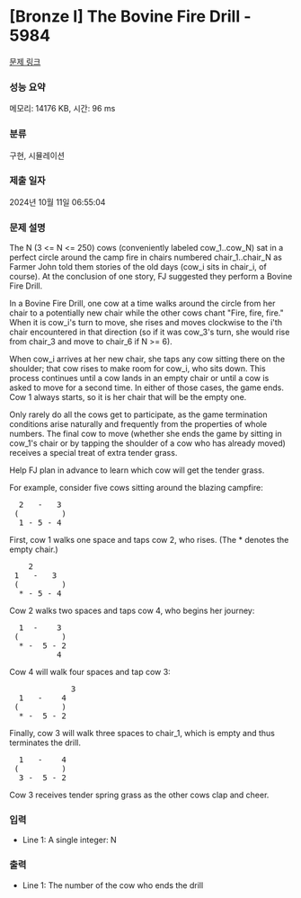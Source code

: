 # [Bronze I] The Bovine Fire Drill - 5984 

[문제 링크](https://www.acmicpc.net/problem/5984) 

### 성능 요약

메모리: 14176 KB, 시간: 96 ms

### 분류

구현, 시뮬레이션

### 제출 일자

2024년 10월 11일 06:55:04

### 문제 설명

<p>The N (3 <= N <= 250) cows (conveniently labeled cow_1..cow_N) sat in a perfect circle  around the camp fire in chairs numbered chair_1..chair_N as Farmer John told them stories of the old days (cow_i sits in chair_i, of course). At the conclusion of one story, FJ suggested they perform a Bovine Fire Drill.</p>

<p>In a Bovine Fire Drill, one cow at a time walks around the circle from her chair to a potentially new chair while the other cows chant "Fire, fire, fire." When it is cow_i's turn to move, she rises and moves clockwise to the i'th chair encountered in that direction (so if it was cow_3's turn, she would rise from chair_3 and move to chair_6 if N >= 6).</p>

<p>When cow_i arrives at her new chair, she taps any cow sitting there on the shoulder; that cow rises to make room for cow_i, who sits down. This process continues until a cow lands in an empty chair or until a cow is asked to move for a second time. In either of those cases, the game ends. Cow 1 always starts, so it is her chair that will be the empty one.</p>

<p>Only rarely do all the cows get to participate, as the game termination conditions arise naturally and frequently from the properties of whole numbers. The final cow to move (whether she ends the game by sitting in cow_1's chair or by tapping the shoulder of a cow who has already moved) receives a special treat of extra tender grass.</p>

<p>Help FJ plan in advance to learn which cow will get the tender grass.</p>

<p>For example, consider five cows sitting around the blazing campfire:</p>

<pre>  2   -   3
 (         )
  1 - 5 - 4</pre>

<p>First, cow 1 walks one space and taps cow 2, who rises. (The * denotes the empty chair.)</p>

<pre>    2
 1   -   3
 (         )
  * - 5 - 4</pre>

<p>Cow 2 walks two spaces and taps cow 4, who begins her journey:</p>

<pre>  1  -    3
 (         )
  * -  5 - 2
          4</pre>

<p>Cow 4 will walk four spaces and tap cow 3:</p>

<pre>             3
  1   -    4  
 (         )
  * -  5 - 2</pre>

<p>Finally, cow 3 will walk three spaces to chair_1, which is empty and thus terminates the drill.</p>

<pre>  1   -    4  
 (         )
  3 -  5 - 2</pre>

<p>Cow 3 receives tender spring grass as the other cows clap and cheer.</p>

### 입력 

 <ul>
	<li>Line 1: A single integer: N</li>
</ul>

<p> </p>

### 출력 

 <ul>
	<li>Line 1: The number of the cow who ends the drill</li>
</ul>

<p> </p>

